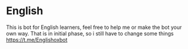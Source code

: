 # English

This is bot for English learners, 
feel free to help me or make the bot your own way.
That is in initial phase, so i still have to change some things
https://t.me/Englishoxbot
